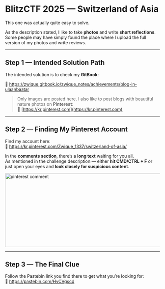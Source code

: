 # BlitzCTF 2025 — Switzerland of Asia

This one was actually quite easy to solve.

As the description stated, I like to take **photos** and write **short reflections**.  
Some people may have simply found the place where I upload the full version of my photos and write reviews.

---

## Step 1 — Intended Solution Path

The intended solution is to check my **GitBook**:

🔗 https://zwique.gitbook.io/zwique_notes/achievements/blog-in-ulaanbaatar  
> Only images are posted here. I also like to post blogs with beautiful nature photos on **Pinterest**:  
🔗 [https://kr.pinterest.com](https://kr.pinterest.com)

---

## Step 2 — Finding My Pinterest Account

Find my account here:  
🔗 https://kr.pinterest.com/Zwique_1337/switzerland-of-asia/

In the **comments section**, there’s a **long text** waiting for you all.  
As mentioned in the challenge description — either **hit CMD/CTRL + F** or just open your eyes and **look closely for suspicious content**.

<img width="1368" height="240" alt="pinterest comment" src="https://github.com/user-attachments/assets/d2a44189-7e16-4870-a9f4-28bd8a7f7583" />

---

## Step 3 — The Final Clue

Follow the Pastebin link you find there to get what you’re looking for:  
🔗 https://pastebin.com/HvCVgscd
